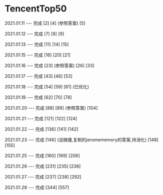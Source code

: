 # TencentTop50

2021.01.11 --- 完成 [2]  [4] (参照答案) [5]   

2021.01.12 --- 完成 [7]  [8]  [9] 

2021.01.13 --- 完成 [11]  [14]  [15] 

2021.01.15 --- 完成 [16]  [20]  [21] 

2021.01.16 --- 完成 [23] (参照答案)  [26]  [33] 

2021.01.17 --- 完成 [43]  [46]  [53] 

2021.01.18 --- 完成 [54]  [59]  [61] (已优化)

2021.01.19 --- 完成 [62]  [70]  [78]

2021.01.20 --- 完成 [88]  [89] (参照答案)  [104]

2021.01.21 --- 完成 [121]  [122]  [124]

2021.01.22 --- 完成 [136]  [141]  [142]

2021.01.23 --- 完成 [146] (没搞懂,复制的jeromememory的答案,待消化) [148]  [155]

2021.01.25 --- 完成 [160]  [169]  [206]

2021.01.26 --- 完成 [231]  [235]  [236]

2021.01.27 --- 完成 [237]  [238]  [292]

2021.01.28 --- 完成 [344]  [557]
